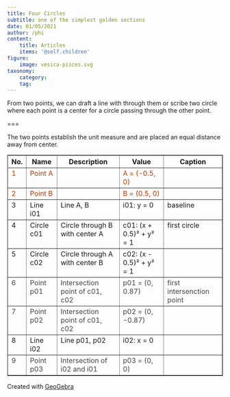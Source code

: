 ```yaml
---
title: Four Circles
subtitle: one of the simplest golden sections
date: 01/05/2021
author: /phi
content:
    title: Articles
    items: '@self.children'
figure:
    image: vesica-pisces.svg
taxonomy:
    category: 
    tag: 
---
```


From two points, we can draft a line with through them or scribe two circle where each point is a center for a circle passing through the other point.




===

The two points establish the unit measure and are placed an equal distance away from center.

<table border="1">
<tr>
<th>No.</th>
<th>Name</th>
<th>Description</th>
<th>Value</th>
<th>Caption</th>
</tr>
<tr style='vertical-align:baseline;'>
<td><span style="color:#B93900">1</span></td>
<td><span style="color:#B93900">Point A</span></td>
<td>&nbsp;</td>
<td><span style="color:#B93900">A = (-0.5, 0)</span></td>
<td>&nbsp;</td>
</tr>
<tr style='vertical-align:baseline;'>
<td><span style="color:#B93900">2</span></td>
<td><span style="color:#B93900">Point B</span></td>
<td>&nbsp;</td>
<td><span style="color:#B93900">B = (0.5, 0)</span></td>
<td>&nbsp;</td>
</tr>
<tr style='vertical-align:baseline;'>
<td>3</td>
<td>Line i01</td>
<td>Line A, B</td>
<td>i01: y = 0</td>
<td>baseline</td>
</tr>
<tr style='vertical-align:baseline;'>
<td>4</td>
<td>Circle c01</td>
<td>Circle through B with center A</td>
<td>c01: (x + 0.5)² + y² = 1</td>
<td>first circle</td>
</tr>
<tr style='vertical-align:baseline;'>
<td>5</td>
<td>Circle c02</td>
<td>Circle through A with center B</td>
<td>c02: (x - 0.5)² + y² = 1</td>
<td>&nbsp;</td>
</tr>
<tr style='vertical-align:baseline;'>
<td><span style="color:#444444">6</span></td>
<td><span style="color:#444444">Point p01</span></td>
<td><span style="color:#444444">Intersection point of c01, c02</span></td>
<td><span style="color:#444444">p01 = (0, 0.87)</span></td>
<td><span style="color:#444444">first intersenction point</span></td>
</tr>
<tr style='vertical-align:baseline;'>
<td><span style="color:#444444">7</span></td>
<td><span style="color:#444444">Point p02</span></td>
<td><span style="color:#444444">Intersection point of c01, c02</span></td>
<td><span style="color:#444444">p02 = (0, -0.87)</span></td>
<td>&nbsp;</td>
</tr>
<tr style='vertical-align:baseline;'>
<td>8</td>
<td>Line i02</td>
<td>Line p01, p02</td>
<td>i02: x = 0</td>
<td>&nbsp;</td>
</tr>
<tr style='vertical-align:baseline;'>
<td><span style="color:#444444">9</span></td>
<td><span style="color:#444444">Point p03</span></td>
<td><span style="color:#444444">Intersection of i02 and i01</span></td>
<td><span style="color:#444444">p03 = (0, 0)</span></td>
<td>&nbsp;</td>
</tr>
</table>
Created with <a href="https://www.geogebra.org/" target="_blank" >GeoGebra</a>


